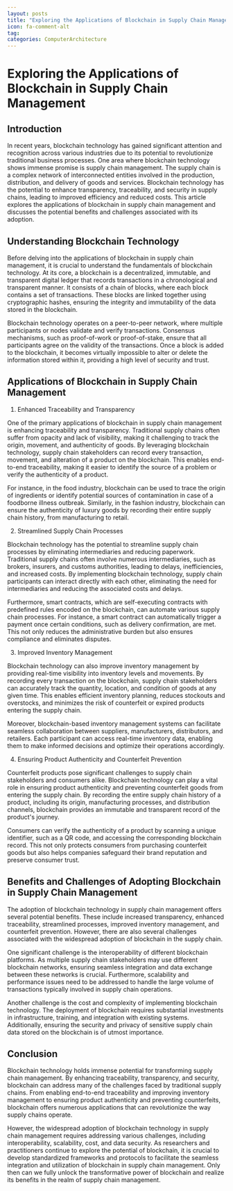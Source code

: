 ```yaml
---
layout: posts
title: "Exploring the Applications of Blockchain in Supply Chain Management"
icon: fa-comment-alt
tag:      
categories: ComputerArchitecture
---
```



# Exploring the Applications of Blockchain in Supply Chain Management

## Introduction

In recent years, blockchain technology has gained significant attention and recognition across various industries due to its potential to revolutionize traditional business processes. One area where blockchain technology shows immense promise is supply chain management. The supply chain is a complex network of interconnected entities involved in the production, distribution, and delivery of goods and services. Blockchain technology has the potential to enhance transparency, traceability, and security in supply chains, leading to improved efficiency and reduced costs. This article explores the applications of blockchain in supply chain management and discusses the potential benefits and challenges associated with its adoption.

## Understanding Blockchain Technology

Before delving into the applications of blockchain in supply chain management, it is crucial to understand the fundamentals of blockchain technology. At its core, a blockchain is a decentralized, immutable, and transparent digital ledger that records transactions in a chronological and transparent manner. It consists of a chain of blocks, where each block contains a set of transactions. These blocks are linked together using cryptographic hashes, ensuring the integrity and immutability of the data stored in the blockchain.

Blockchain technology operates on a peer-to-peer network, where multiple participants or nodes validate and verify transactions. Consensus mechanisms, such as proof-of-work or proof-of-stake, ensure that all participants agree on the validity of the transactions. Once a block is added to the blockchain, it becomes virtually impossible to alter or delete the information stored within it, providing a high level of security and trust.

## Applications of Blockchain in Supply Chain Management

1. Enhanced Traceability and Transparency

One of the primary applications of blockchain in supply chain management is enhancing traceability and transparency. Traditional supply chains often suffer from opacity and lack of visibility, making it challenging to track the origin, movement, and authenticity of goods. By leveraging blockchain technology, supply chain stakeholders can record every transaction, movement, and alteration of a product on the blockchain. This enables end-to-end traceability, making it easier to identify the source of a problem or verify the authenticity of a product.

For instance, in the food industry, blockchain can be used to trace the origin of ingredients or identify potential sources of contamination in case of a foodborne illness outbreak. Similarly, in the fashion industry, blockchain can ensure the authenticity of luxury goods by recording their entire supply chain history, from manufacturing to retail.

2. Streamlined Supply Chain Processes

Blockchain technology has the potential to streamline supply chain processes by eliminating intermediaries and reducing paperwork. Traditional supply chains often involve numerous intermediaries, such as brokers, insurers, and customs authorities, leading to delays, inefficiencies, and increased costs. By implementing blockchain technology, supply chain participants can interact directly with each other, eliminating the need for intermediaries and reducing the associated costs and delays.

Furthermore, smart contracts, which are self-executing contracts with predefined rules encoded on the blockchain, can automate various supply chain processes. For instance, a smart contract can automatically trigger a payment once certain conditions, such as delivery confirmation, are met. This not only reduces the administrative burden but also ensures compliance and eliminates disputes.

3. Improved Inventory Management

Blockchain technology can also improve inventory management by providing real-time visibility into inventory levels and movements. By recording every transaction on the blockchain, supply chain stakeholders can accurately track the quantity, location, and condition of goods at any given time. This enables efficient inventory planning, reduces stockouts and overstocks, and minimizes the risk of counterfeit or expired products entering the supply chain.

Moreover, blockchain-based inventory management systems can facilitate seamless collaboration between suppliers, manufacturers, distributors, and retailers. Each participant can access real-time inventory data, enabling them to make informed decisions and optimize their operations accordingly.

4. Ensuring Product Authenticity and Counterfeit Prevention

Counterfeit products pose significant challenges to supply chain stakeholders and consumers alike. Blockchain technology can play a vital role in ensuring product authenticity and preventing counterfeit goods from entering the supply chain. By recording the entire supply chain history of a product, including its origin, manufacturing processes, and distribution channels, blockchain provides an immutable and transparent record of the product's journey.

Consumers can verify the authenticity of a product by scanning a unique identifier, such as a QR code, and accessing the corresponding blockchain record. This not only protects consumers from purchasing counterfeit goods but also helps companies safeguard their brand reputation and preserve consumer trust.

## Benefits and Challenges of Adopting Blockchain in Supply Chain Management

The adoption of blockchain technology in supply chain management offers several potential benefits. These include increased transparency, enhanced traceability, streamlined processes, improved inventory management, and counterfeit prevention. However, there are also several challenges associated with the widespread adoption of blockchain in the supply chain.

One significant challenge is the interoperability of different blockchain platforms. As multiple supply chain stakeholders may use different blockchain networks, ensuring seamless integration and data exchange between these networks is crucial. Furthermore, scalability and performance issues need to be addressed to handle the large volume of transactions typically involved in supply chain operations.

Another challenge is the cost and complexity of implementing blockchain technology. The deployment of blockchain requires substantial investments in infrastructure, training, and integration with existing systems. Additionally, ensuring the security and privacy of sensitive supply chain data stored on the blockchain is of utmost importance.

## Conclusion

Blockchain technology holds immense potential for transforming supply chain management. By enhancing traceability, transparency, and security, blockchain can address many of the challenges faced by traditional supply chains. From enabling end-to-end traceability and improving inventory management to ensuring product authenticity and preventing counterfeits, blockchain offers numerous applications that can revolutionize the way supply chains operate.

However, the widespread adoption of blockchain technology in supply chain management requires addressing various challenges, including interoperability, scalability, cost, and data security. As researchers and practitioners continue to explore the potential of blockchain, it is crucial to develop standardized frameworks and protocols to facilitate the seamless integration and utilization of blockchain in supply chain management. Only then can we fully unlock the transformative power of blockchain and realize its benefits in the realm of supply chain management.